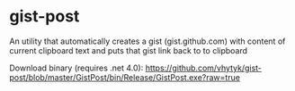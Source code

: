 gist-post
=========
An utility that automatically creates a gist (gist.github.com) with content of current clipboard text and puts that gist link back to to clipboard

Download binary (requires .net 4.0): 
https://github.com/vhytyk/gist-post/blob/master/GistPost/bin/Release/GistPost.exe?raw=true

